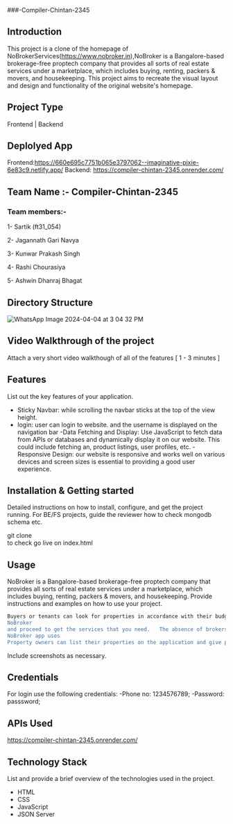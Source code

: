 ###-Compiler-Chintan-2345	

## Introduction
This project is a clone of the homepage of NoBrokerServices(https://www.nobroker.in),NoBroker is a Bangalore-based brokerage-free proptech company that provides all sorts of real estate services under a marketplace, which includes buying, renting, packers & movers, and housekeeping. This project aims to recreate the visual layout and design and functionality of the original website's homepage.


## Project Type
Frontend | Backend 

## Deplolyed App
Frontend:https://660e695c7751b065e3797062--imaginative-pixie-6e83c9.netlify.app/
Backend: https://compiler-chintan-2345.onrender.com/

## Team Name :- Compiler-Chintan-2345



### Team members:-

1- Sartik (ft31_054)

2- Jagannath Gari Navya 

3- Kunwar Prakash Singh

4- Rashi Chourasiya

5- Ashwin Dhanraj Bhagat



## Directory Structure
![WhatsApp Image 2024-04-04 at 3 04 32 PM](https://github.com/Sartik0709/Compiler-Chintan-2345/assets/107359448/7dc9de6d-6187-49d5-8245-16ef51cf4cd6)

## Video Walkthrough of the project
Attach a very short video walkthough of all of the features [ 1 - 3 minutes ]

## Features
List out the key features of your application.

- Sticky Navbar: while scrolling the navbar sticks at the top of the view height.
- login: user can login to website. and the username is displayed on the navigation bar
-Data Fetching and Display: Use JavaScript to fetch data from APIs or databases and dynamically display it on our website. This could include fetching an, product listings, user profiles, etc.
-Responsive Design: our website is responsive and works well on various devices and screen sizes is essential to providing a good user experience.

## Installation & Getting started
Detailed instructions on how to install, configure, and get the project running. For BE/FS projects, guide the reviewer how to check mongodb schema etc.

git clone  
to check  go live on index.html



## Usage
NoBroker is a Bangalore-based brokerage-free proptech company that provides all sorts of real estate services under a marketplace, which includes buying, renting, packers & movers, and housekeeping.
Provide instructions and examples on how to use your project.

```bash
Buyers or tenants can look for properties in accordance with their budget, area preferences, and other requirements like the number of rooms and restrooms. This means that tenants won't have to deal with any middlemen to find the right rental property. All you need to do is visit the official website of
NoBroker
and proceed to get the services that you need.   The absence of brokers and middlemen is one of the biggest advantages of using the NoBroker app. Tenants can save a lot of money on brokerage fees because of this. The app offers its services for a small fee, which is significantly less than what brokers typically charge.
NoBroker app uses
Property owners can list their properties on the application and give precise data about the property, including photographs, area, and conveniences. This implies that occupants can come to an educated conclusion about the property they need to lease. The app also offers a number of additional services too that make renting easier for tenants. The app, for instance, lets tenants pay their rent without having to physically do so. They can also use the app to request home maintenance services like cleaning and repairs, which makes managing a rental property much simpler. Apart from this, they offer packers and movers services, interior design services, renovation services, home loan services, utility bills payment services, furniture and appliance renting services, painting services, pest control services, legal services, and many more.  NoBroker is currently available in Bangalore, Mumbai, Pune, Chennai, Hyderabad, and other cities in India. It is a popular choice for tenants and property owners due to its user-friendly interface, transparent pricing, and additional services like rent payment and home maintenance. It is a great app for rental house searching without the involvement of brokers.
```

Include screenshots as necessary.

## Credentials
For login use  the following credentials:
-Phone no: 1234576789;
-Password: passsword;

## APIs Used
https://compiler-chintan-2345.onrender.com/

## Technology Stack
List and provide a brief overview of the technologies used in the project.

- HTML
- CSS
- JavaScript
- JSON Server

